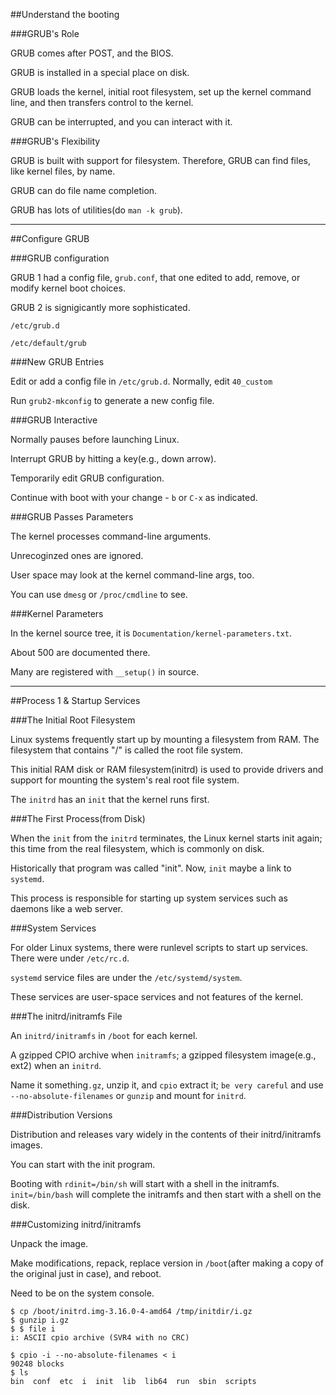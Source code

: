 ##Understand the booting

###GRUB's Role

GRUB comes after POST, and the BIOS.

GRUB is installed in a special place on disk.

GRUB loads the kernel, initial root filesystem, set up the kernel command line, and then transfers control to the kernel.

GRUB can be interrupted, and you can interact with it.


###GRUB's Flexibility

GRUB is built with support for filesystem. Therefore, GRUB can find files, like kernel files, by name.

GRUB can do file name completion.

GRUB has lots of utilities(do `man -k grub`).


---------------

##Configure GRUB

###GRUB configuration

GRUB 1 had a config file, `grub.conf`, that one edited to add, remove, or modify kernel boot choices.

GRUB 2 is signigicantly more sophisticated.

`/etc/grub.d`

`/etc/default/grub`


###New GRUB Entries

Edit or add a config file in `/etc/grub.d`. Normally, edit `40_custom`

Run `grub2-mkconfig` to generate a new config file.


###GRUB Interactive

Normally pauses before launching Linux.

Interrupt GRUB by hitting a key(e.g., down arrow).

Temporarily edit GRUB configuration.

Continue with boot with your change - `b` or `C-x` as indicated.


###GRUB Passes Parameters

The kernel processes command-line arguments.

Unrecoginzed ones are ignored.

User space may look at the kernel command-line args, too.

You can use `dmesg` or `/proc/cmdline` to see.


###Kernel Parameters

In the kernel source tree, it is `Documentation/kernel-parameters.txt`.

About 500 are documented there.

Many are registered with `__setup()` in source.


---------------


##Process 1 & Startup Services

###The Initial Root Filesystem

Linux systems frequently start up by mounting a filesystem from RAM. The filesystem that contains "/" is called the root file system.

This initial RAM disk or RAM filesystem(initrd) is used to provide drivers and support for mounting the system's real root file system.

The `initrd` has an `init` that the kernel runs first.


###The First Process(from Disk)

When the `init` from the `initrd` terminates, the Linux kernel starts init again; this time from the real filesystem, which is commonly on disk.

Historically that program was called "init". Now, `init` maybe a link to `systemd`.

This process is responsible for starting up system services such as daemons like a web server.


###System Services

For older Linux systems, there were runlevel scripts to start up services. There were under `/etc/rc.d`.

`systemd` service files are under the `/etc/systemd/system`.

These services are user-space services and not features of the kernel.


###The initrd/initramfs File

An `initrd/initramfs` in `/boot` for each kernel.

A gzipped CPIO archive when `initramfs`; a gzipped filesystem image(e.g., ext2) when an `initrd`.

Name it something`.gz`, unzip it, and `cpio` extract it; `be very careful` and use `--no-absolute-filenames` or `gunzip` and mount for `initrd`.


###Distribution Versions

Distribution and releases vary widely in the contents of their initrd/initramfs images.

You can start with the init program.

Booting with `rdinit=/bin/sh` will start with a shell in the initramfs. `init=/bin/bash` will complete the initramfs and then start with a shell on the disk.


###Customizing initrd/initramfs

Unpack the image.

Make modifications, repack, replace version in `/boot`(after making a copy of the original just in case), and reboot.

Need to be on the system console.

```
$ cp /boot/initrd.img-3.16.0-4-amd64 /tmp/initdir/i.gz
$ gunzip i.gz
$ $ file i
i: ASCII cpio archive (SVR4 with no CRC)

$ cpio -i --no-absolute-filenames < i
90248 blocks
$ ls
bin  conf  etc  i  init  lib  lib64  run  sbin  scripts
```






